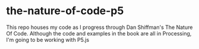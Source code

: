 # the-nature-of-code-p5
This repo houses my code as I progress through Dan Shiffman's The Nature Of Code. Although the code and examples in the book are all in Processing, I'm going to be working with P5.js
